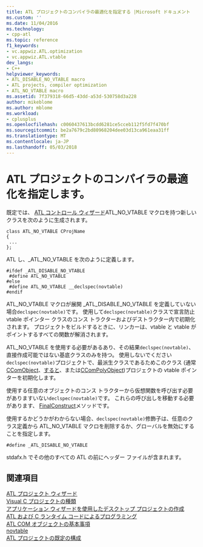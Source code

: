 ```yaml
---
title: ATL プロジェクトのコンパイラの最適化を指定する |Microsoft ドキュメント
ms.custom: ''
ms.date: 11/04/2016
ms.technology:
- cpp-atl
ms.topic: reference
f1_keywords:
- vc.appwiz.ATL.optimization
- vc.appwiz.ATL.vtable
dev_langs:
- C++
helpviewer_keywords:
- ATL_DISABLE_NO_VTABLE macro
- ATL projects, compiler optimization
- ATL_NO_VTABLE macro
ms.assetid: 7f379318-66d5-43dd-a53d-530758d3a228
author: mikeblome
ms.author: mblome
ms.workload:
- cplusplus
ms.openlocfilehash: c0060437613bcdd6281ce5cceb112f5fd7f470bf
ms.sourcegitcommit: be2a7679c2bd80968204dee03d13ca961eaa31ff
ms.translationtype: MT
ms.contentlocale: ja-JP
ms.lasthandoff: 05/03/2018
---
```

# <a name="specifying-compiler-optimization-for-an-atl-project"></a>ATL プロジェクトのコンパイラの最適化を指定します。
既定では、 [ATL コントロール ウィザード](../../atl/reference/atl-control-wizard.md)ATL_NO_VTABLE マクロを持つ新しいクラスを次のように生成されます。  
  
```  
class ATL_NO_VTABLE CProjName  
{  
 ...  
};  
```  
  
 ATL し、_ATL_NO_VTABLE を次のように定義します。  
  
```  
#ifdef _ATL_DISABLE_NO_VTABLE  
 #define ATL_NO_VTABLE  
#else  
 #define ATL_NO_VTABLE __declspec(novtable)  
#endif  
```  
  
 ATL_NO_VTABLE マクロが展開 _ATL_DISABLE_NO_VTABLE を定義していない場合`declspec(novtable)`です。 使用して`declspec(novtable)`クラスで宣言防止 vtable ポインター クラスのコンス トラクターおよびデストラクター内で初期化されます。 プロジェクトをビルドするときに、リンカーは、vtable と vtable がポイントするすべての関数が解消されます。  
  
 ATL_NO_VTABLE を使用する必要があるあり、その結果`declspec(novtable)`、直接作成可能ではない基底クラスのみを持つ。 使用しないでください`declspec(novtable)`プロジェクトで、最派生クラスであるためこのクラス (通常[CComObject](../../atl/reference/ccomobject-class.md)、[すると](../../atl/reference/ccomaggobject-class.md)、または[CComPolyObject](../../atl/reference/ccompolyobject-class.md))プロジェクトの vtable ポインターを初期化します。  
  
 使用する任意のオブジェクトのコンス トラクターから仮想関数を呼び出す必要がありますいない`declspec(novtable)`です。 これらの呼び出しを移動する必要があります、 [FinalConstruct](ccomobjectrootex-class.md#finalconstruct)メソッドです。  

  
 使用するかどうかがわからない場合、`declspec(novtable)`修飾子は、任意のクラス定義から ATL_NO_VTABLE マクロを削除するか、グローバルを無効にすることを指定します。  
  
```  
#define _ATL_DISABLE_NO_VTABLE  
```  
  
 stdafx.h でその他のすべての ATL の前にヘッダー ファイルが含まれます。  
  
## <a name="see-also"></a>関連項目  
 [ATL プロジェクト ウィザード](../../atl/reference/atl-project-wizard.md)   
 [Visual C プロジェクトの種類](../../ide/visual-cpp-project-types.md)   
 [アプリケーション ウィザードを使用したデスクトップ プロジェクトの作成](../../ide/creating-desktop-projects-by-using-application-wizards.md)   
 [ATL および C ランタイム コードによるプログラミング](../../atl/programming-with-atl-and-c-run-time-code.md)   
 [ATL COM オブジェクトの基本事項](../../atl/fundamentals-of-atl-com-objects.md)   
 [novtable](../../cpp/novtable.md)   
 [ATL プロジェクトの既定の構成](../../atl/reference/default-atl-project-configurations.md)

